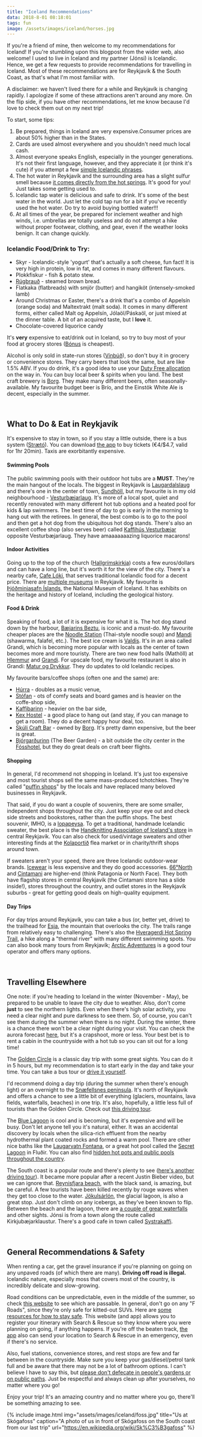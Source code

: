 ```yaml
---
title: "Iceland Recommendations"
data: 2018-8-01 08:18:01
tags: fun
image: /assets/images/iceland/horses.jpg
---
```


If you're a friend of mine, then welcome to my recommendations for Iceland! If you're stumbling upon this blogpost from the wider web, also welcome! I used to live in Iceland and my partner (Jónsi) is Icelandic. Hence, we get a few requests to provide recommendations for travelling in Iceland. Most of these recommendations are for Reykjavík & the South Coast, as that's what I'm most familiar with. 

A disclaimer: we haven't lived there for a while and Reykjavík is changing rapidly. I apologize if some of these attractions aren't around any more. On the flip side, if you have other recommendations, let me know because I'd love to check them out on my next trip!

To start, some tips: 

1. Be prepared, things in Iceland are very expensive.Consumer prices are about 50% higher than in the States. 
2. Cards are used almost everywhere and you shouldn't need much local cash. 
3. Almost everyone speaks English, especially in the younger generations.  It's not their first language, however, and they appreciate it (or think it's cute) if you attempt a few [simple Icelandic phrases][icelandic]. 
4. The hot water in Reykjavík and the surrounding area has a slight sulfur smell because [it comes directly from the hot springs][water]. It's good for you! Just takes some getting used to.
5. Icelandic tap water is delicious and safe to drink. It's some of the best water in the world. Just let the cold tap run for a bit if you've recently used the hot water. Do try to avoid buying bottled water!!! 
6. At all times of the year, be prepared for inclement weather and high winds, i.e. umbrellas are totally useless and do not attempt a hike without proper footwear, clothing, and gear, even if the weather looks benign. It can change quickly.


### Icelandic Food/Drink to Try:

* Skyr - Icelandic-style 'yogurt' that's actually a soft cheese, fun fact! It is very high in protein, low in fat, and comes in many different flavours. 
* Plokkfiskur - fish & potato stew.
* [Rúgbrauð][bread] - steamed brown bread.
* Flatkaka (flatbreads) with smjör (butter) and hangiköt (intensely-smoked lamb)
* Around Christmas or Easter, there's a drink that's a combo of Appelsín (orange soda) and Maltextrakt (malt soda). It comes in many different forms, either called Malt og Appelsín, Jólaöl/Páskaöl, or just mixed at the dinner table. A bit of an acquired taste, but I **love** it.
* Chocolate-covered liquorice candy

It's **very** expensive to eat/drink out in Iceland, so try to buy most of your food at grocery stores ([Bónus][bonus] is cheapest).

Alcohol is only sold in state-run stores ([Vínbúð][wine]), so don't buy it in grocery or convenience stores. They carry beers that look the same, but are like 1.5% ABV. If you do drink, it's a good idea to use your [Duty Free allocation][df] on the way in. You can buy local beer & spirits when you land. The best craft brewery is [Borg][borg]. They make many different beers, often seasonally-available. My favourite budget beer is Brío, and the Einstök White Ale is decent, especially in the summer.


<br>

## What to Do & Eat in Reykjavík

It's expensive to stay in town, so if you stay a little outside, there is a bus system ([Strætó][bus]). You can download [the app][app] to buy tickets (€4/$4.7, valid for 1hr 20min). Taxis are exorbitantly expensive.

#### Swimming Pools

The public swimming pools with their outdoor hot tubs are a **MUST**. They're the main hangout of the locals. The biggest in Reykjavík is [Laugardalslaug][laugardals] and there's one in the center of town, [Sundhöll][sundholl], but my favourite is in my old neighbourhood - [Vesturbæjarlaug][vestur]. It's more of a local spot, quiet and recently renovated with many different hot tub options and a heated pool for kids & lap swimmers. The best time of day to go is early in the morning to hang out with the retirees. In general, the best combo is to go to the pool and then get a hot dog from the ubiquitous hot dog stands. There's also an excellent coffee shop (also serves beer) called [Kaffihús Vesturbæjar][kaffivest] opposite Vesturbæjarlaug. They have amaaaaaaazing liquorice macarons! 

#### Indoor Activities

Going up to the top of the church ([Hallgrímskirkja][church]) costs a few euros/dollars and can have a long line, but it's worth it for the view of the city. There's a nearby cafe, [Cafe Lóki][loki], that serves traditional Icelandic food for a decent price. There are [multiple museums][museums] in Reykjavík. My favourite is [Þjóðminjasafn Íslands][national], the National Museum of Iceland. It has exhibits on the heritage and history of Iceland, including the geological history.

#### Food & Drink

Speaking of food, a lot of it is expensive for what it is. The hot dog stand down by the harbour, [Bæjarins Beztu][bb], is iconic and a must-do. My favourite cheaper places are the [Noodle Station][noodle] (Thai-style noodle soup) and [Mandi][mandi] (shawarma, falafel, etc.). The best ice cream is [Valdís][is]. It's in an area called Grandi, which is becoming more popular with locals as the center of town becomes more and more touristy. There are two new food halls (Mathöll) at [Hlemmur][hm] and [Grandi][gm]. For upscale food, my favourite restaurant is also in Grandi: [Matur og Drykkur][md]. They do updates to old Icelandic recipes.

My favourite bars/coffee shops (often one and the same) are:

* [Húrra][hurra] - doubles as a music venue,
* [Stófan][stofan] - ots of comfy seats and board games and is heavier on the coffe-shop side,
* [Kaffibarinn][kaffi] - heavier on the bar side,
* [Kex Hostel][kex] - a good place to hang out (and stay, if you can manage to get a room). They do a decent happy hour deal, too.
* [Skúli Craft Bar][skuli] - owned by [Borg][borg]. It's pretty damn expensive, but the beer is great.
* [Bjórgarðurinn][beerg] (The Beer Garden) - a bit outside the city center in the [Fósshotel][hotel], but they do great deals on craft beer flights.

#### Shopping

In general, I'd recommend not shopping in Iceland. It's just too expensive and most tourist shops sell the same mass-produced tchotchkes. They're called "[puffin shops][puffin]" by the locals and have replaced many beloved businesses in Reykjavík. 

That said, if you do want a couple of souvenirs, there are some smaller, independent shops throughout the city. Just keep your eye out and check side streets and bookstores, rather than the puffin shops. The best souvenir, IMHO, is a [lopapeysa][lopa]. To get a traditional, handmade Icelandic sweater, the best place is the [Handknitting Association of Iceland's store][knit] in central Reykjavík. You can also check for used/vintage sweaters and other interesting finds at the [Kolaportið][flea] flea market or in charity/thrift shops around town.

If sweaters aren't your speed, there are three Icelandic outdoor-wear brands. [Icewear][icewear] is less expensive and they do good accessories. [66°North][66] and [Cintamani][cin] are higher-end (think Patagonia or North Face). They both have flagship stores in central Reykjavík (the Cintamani store has a slide inside!), stores throughout the country, and outlet stores in the Reykjavík suburbs - great for getting good deals on high-quality equipment.

#### Day Trips

For day trips around Reykjavík, you can take a bus (or, better yet, drive) to the trailhead for [Esja][esja], the mountain that overlooks the city. The trails range from relatively easy to challenging. There's also the [Hveragerdi Hot Spring Trail][thermal], a hike along a "thermal river" with many different swimming spots. You can also book many tours from Reykjavík; [Arctic Adventures][aa] is a good tour operator and offers many options.

<br>

## Travelling Elsewhere

One note: if you're heading to Iceland in the winter (November - May), be prepared to be unable to leave the city due to weather. Also, don't come **just** to see the northern lights. Even when there's high solar activity, you need a clear night and pure darkness to see them. So, of course, you can't see them during the summer when there is no night. During the winter, there is a chance there won't be a clear night during your visit. You can check the aurora forecast [here][aurora], but it's a crapshoot, more or less. Your best bet is to rent a cabin in the countryside with a hot tub so you can sit out for a long time!

The [Golden Circle][gc] is a classic day trip with some great sights. You can do it in 5 hours, but my recommendation is to start early in the day and take your time. You can take a bus tour or [drive it yourself][gcdrive].

I'd recommend doing a day trip (during the summer when there's enough light) or an overnight to the [Snæfellsnes peninsula][nes]. It's north of Reykjavík and offers a chance to see a little bit of everything (glaciers, mountains, lava fields, waterfalls, beaches) in one trip. It's also, hopefully, a little less full of tourists than the Golden Circle. Check out [this driving tour][nesdrive].

The [Blue Lagoon][bl] is cool and is becoming, but it's expensive and will be busy. Don't let anyone tell you it's natural, either. It was an accidental discovery by locals when the silica-rich effluent from the nearby hydrothermal plant coated rocks and formed a warm pool. There are other nice baths like the [Laugarvatn Fontana][fontana], or a great hot pool called the [Secret Lagoon][secret] in Fluðir. You can also find [hidden hot pots and public pools throughout the country][hotpot].

The South coast is a popular route and there's plenty to see ([here's another driving tour][southdrive]). It became more popular after a recent Justin Bieber video, but we can ignore that. [Reynisfjara beach][beach], with the black sand, is amazing, but be careful. A few tourists have been killed recently by rouge waves when they get too close to the water. [Jökulsárlón][jokull], the glacial lagoon, is also a great stop. Just don't climb on any icebergs, as they've been known to flip. Between the beach and the lagoon, there are [a couple of great waterfalls][foss] and other sights. Jónsi is from a town along the route called Kirkjubæjarklaustur. There's a good cafe in town called [Systrakaffi][systra].

<br>

## General Recommendations & Safety

When renting a car, get the gravel insurance if you're planning on going on any unpaved roads (of which there are many). **Driving off road is illegal.** Icelandic nature, especially moss that covers most of the country, is incredibly delicate and slow-growing. 

Road conditions can be unpredictable, even in the middle of the summer, so check [this website][roads] to see which are passable. In general, don't go on any "F Roads", since they're only safe for kitted-out SUVs. Here are [some resources for how to stay safe][safe]. This website (and app) allows you to register your itinerary with Search & Rescue so they know where you were planning on going, if anything happens. If you're off the beaten track, [the app][safeapp] also can send your location to Search & Rescue in an emergency, even if there's no service. 

Also, fuel stations, convenience stores, and rest stops are few and far between in the countryside. Make sure you keep your gas/diesel/petrol tank full and be aware that there may not be a lot of bathroom options. I can't believe I have to say this, but [please don't defecate in people's gardens or on public paths][poo]. Just be respectful and always clean up after yourselves, no matter where you go! 

Enjoy your trip! It's an amazing country and no matter where you go, there'll be something amazing to see.

{% include image.html img="assets/images/iceland/foss.jpg" title="Us at Skógafoss" caption="A photo of us in front of Skógafoss on the South coast from our last trip" url="https://en.wikipedia.org/wiki/Sk%C3%B3gafoss" %}



[icelandic]: https://www.youtube.com/watch?v=LYzL7RfrTu4
[water]: https://wakeupreykjavik.com/the-icelandic-water/
[bread]: http://meiadeleite.com/wp/wp-content/uploads/rugbrot.png
[bonus]: https://bonus.is/
[wine]: https://www.vinbudin.is/english/home.aspx
[df]: http://www.dutyfree.is/en/Allowance-calculator
[borg]: http://www.borgbrugghus.is/
[bus]: https://www.straeto.is/en
[app]: https://www.straeto.is/en/um-straeto/straeto-appid
[laugardals]: https://visitreykjavik.is/laugardalslaug
[sundholl]: https://visitreykjavik.is/sundholl-reykjavikur
[vestur]: https://reykjavik.is/stadir/vesturbaejarlaug
[kaffivest]: https://www.facebook.com/kaffivest/
[church]: https://visitreykjavik.is/hallgrimskirkja-church
[loki]: http://loki.is/
[museums]: https://guidetoiceland.is/reykjavik-guide/top-11-museums-in-reykjavik
[national]: http://www.thjodminjasafn.is/english/
[bb]: https://www.cntraveler.com/stories/2014-08-21/the-one-dish-to-eat-in-iceland
[noodle]: http://noodlestation.is/en/
[mandi]: https://www.mandi.is/
[is]: http://www.valdis.is/index.php/en/
[hm]: http://www.hlemmurmatholl.is/english/
[gm]: http://grandimatholl.is/english
[md]: http://maturogdrykkur.is/en/
[hurra]: https://www.facebook.com/hurra.is/
[stofan]: https://www.facebook.com/stofan.cafe/
[kaffi]: https://www.facebook.com/kaffibarinn/
[kex]: http://www.kexhostel.is/saemundur-gastro-pub
[skuli]: https://www.facebook.com/skulicraft/
[beerg]: https://www.bjorgardurinn.is/en
[hotel]: https://www.islandshotel.is/hotels-in-iceland/fosshotel-reykjavik
[puffin]: https://grapevine.is/news/2015/10/08/not-everything-as-it-seems-in-puffin-shops/
[lopa]: https://www.google.ie/search?q=lopapeysa&tbm=isch&tbo=u&source=univ&sa=X&ved=2ahUKEwjp5PPU-MvcAhWCT8AKHVhDBJ0QsAR6BAgGEAE&biw=1280&bih=1344
[knit]: https://www.tripadvisor.ie/Attraction_Review-g189970-d3948731-Reviews-Handknitting_Association_of_Iceland-Reykjavik_Capital_Region.html#REVIEWS
[flea]: https://kolaportid.is/
[icewear]: https://www.icewear.is/
[66]: https://www.66north.com/
[cin]: https://www.cintamani.is/en/
[esja]: https://visitreykjavik.is/mount-esja
[thermal]: https://besthiking.net/hveragerdi-hot-spring-river-trail-hiking-iceland/
[aa]: https://adventures.is/
[aurora]: http://en.vedur.is/weather/forecasts/aurora/
[gc]: https://en.wikipedia.org/wiki/Golden_Circle_(Iceland)
[gcdrive]: https://iheartreykjavik.net/2014/12/drive-it-yourself-the-golden-circle/
[nes]: https://www.west.is/en/west-iceland-regions/visit-snaefellsnes
[nesdrive]: https://iheartreykjavik.net/2015/04/drive-it-yourself-the-snaefellsnes-peninsula/
[bl]: https://www.bluelagoon.com/
[fontana]: https://www.fontana.is/
[secret]: http://secretlagoon.is/
[hotpot]: http://hotpoticeland.com/
[southdrive]: https://iheartreykjavik.net/2015/01/drive-it-yourself-a-south-coast-adventure/
[beach]: https://guidetoiceland.is/travel-iceland/drive/reynisfjara
[jokull]: http://icelagoon.is/
[foss]: https://guidetoiceland.is/connect-with-locals/regina/the-beautiful-waterfalls-of-south-iceland
[systra]: http://www.visitklaustur.is/en/restaurants/cafe/systrakaffi-1
[roads]: http://www.road.is/travel-info/road-conditions-and-weather/
[safe]: https://safetravel.is/
[safeapp]: https://safetravel.is/112-iceland-app
[poo]: https://adventures.is/blog/the-guide-to-pooping-in-iceland/



